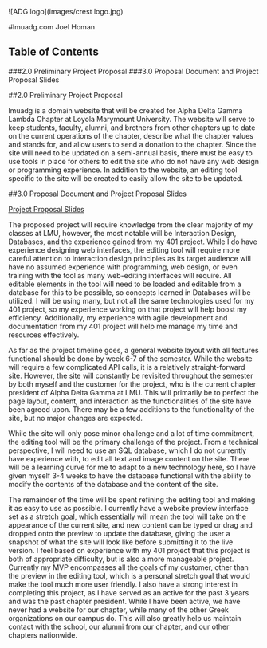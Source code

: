 
![ADG logo](images/crest logo.jpg)

#lmuadg.com
Joel Homan

## Table of Contents

###2.0	Preliminary Project Proposal
###3.0	Proposal Document and Project Proposal Slides

##2.0	Preliminary Project Proposal

lmuadg is a domain website that will be created for Alpha Delta Gamma Lambda Chapter at Loyola Marymount University.  The website will serve to keep students, faculty, alumni, and brothers from other chapters up to date on the current operations of the chapter, describe what the chapter values and stands for, and allow users to send a donation to the chapter.  Since the site will need to be updated on a semi-annual basis, there must be easy to use tools in place for others to edit the site who do not have any web design or programming experience.  In addition to the website, an editing tool specific to the site will be created to easily allow the site to be updated.

##3.0	Proposal Document and Project Proposal Slides

[Project Proposal Slides](https://docs.google.com/presentation/d/1KUr7ih_9oVBjzNBktTOlp0dagr6pWkGHCXd7bYHTjk0/edit#slide=id.p)

The proposed project will require knowledge from the clear majority of my classes at LMU, however, the most notable will be Interaction Design, Databases, and the experience gained from my 401 project.  While I do have experience designing web interfaces, the editing tool will require more careful attention to interaction design principles as its target audience will have no assumed experience with programming, web design, or even training with the tool as many web-editing interfaces will require.  All editable elements in the tool will need to be loaded and editable from a database for this to be possible, so concepts learned in Databases will be utilized.  I will be using many, but not all the same technologies used for my 401 project, so my experience working on that project will help boost my efficiency.  Additionally, my experience with agile development and documentation from my 401 project will help me manage my time and resources effectively.  

As far as the project timeline goes, a general website layout with all features functional should be done by week 6-7 of the semester.  While the website will require a few complicated API calls, it is a relatively straight-forward site.  However, the site will constantly be revisited throughout the semester by both myself and the customer for the project, who is the current chapter president of Alpha Delta Gamma at LMU.  This will primarily be to perfect the page layout, content, and interaction as the functionalities of the site have been agreed upon.  There may be a few additions to the functionality of the site, but no major changes are expected.

While the site will only pose minor challenge and a lot of time commitment, the editing tool will be the primary challenge of the project.  From a technical perspective, I will need to use an SQL database, which I do not currently have experience with, to edit all text and image content on the site.  There will be a learning curve for me to adapt to a new technology here, so I have given myself 3-4 weeks to have the database functional with the ability to modify the contents of the database and the content of the site.

The remainder of the time will be spent refining the editing tool and making it as easy to use as possible.  I currently have a website preview interface set as a stretch goal, which essentially will mean the tool will take on the appearance of the current site, and new content can be typed or drag and dropped onto the preview to update the database, giving the user a snapshot of what the site will look like before submitting it to the live version.
I feel based on experience with my 401 project that this project is both of appropriate difficulty, but is also a more manageable project.  Currently my MVP encompasses all the goals of my customer, other than the preview in the editing tool, which is a personal stretch goal that would make the tool much more user friendly.  I also have a strong interest in completing this project, as I have served as an active for the past 3 years and was the past chapter president.  While I have been active, we have never had a website for our chapter, while many of the other Greek organizations on our campus do.  This will also greatly help us maintain contact with the school, our alumni from our chapter, and our other chapters nationwide.

